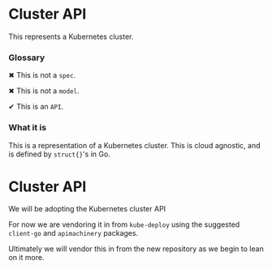 # Cluster API

This represents a Kubernetes cluster.

### Glossary

✖ This is not a `spec`.

✖ This is not a `model`.

✔ This is an `API`.

### What it is

This is a representation of a Kubernetes cluster.
This is cloud agnostic, and is defined by `struct{}`'s in Go.

# Cluster API

We will be adopting the Kubernetes cluster API

For now we are vendoring it in from `kube-deploy` using the suggested `client-go` and `apimachinery` packages.

Ultimately we will vendor this in from the new repository as we begin to lean on it more.

